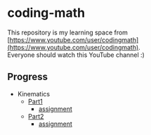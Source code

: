 # coding-math
This repository is my learning space from [https://www.youtube.com/user/codingmath](https://www.youtube.com/user/codingmath).  
Everyone should watch this YouTube channel :)

## Progress
- Kinematics
  - [Part1](./kinematics/part1)
    - [assignment](./kinematics/part1/assignment)
  - [Part2](./kinematics/part2)
    - [assignment](./kinematics/part2/assignment)
